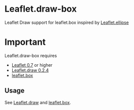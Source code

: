# Leaflet.draw-box
Leaflet Draw support for leaflet.box inspired by [Leaflet.ellipse](https://github.com/haleystorm/Leaflet.draw-ellipse)

# Important
Leaflet.draw-box requires 

+ [Leaflet 0.7](https://github.com/Leaflet/Leaflet/releases/tag/v0.7) or higher
+ [Leaflet.draw 0.2.4](https://github.com/Leaflet/Leaflet.draw/releases/tag/v0.2.4)
+ [leaflet.box](https://github.com/jjwtay/leaflet.box)

## Usage

See [Leaflet.draw](https://github.com/Leaflet/Leaflet.draw#using) and [leaflet.box](https://github.com/jjwtay/leaflet.box).
